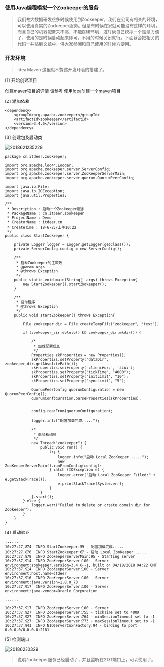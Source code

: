 
### 使用Java编程模拟一个Zookeeper的服务

> 我们做大数据研发很多时候使用到Zookeeper，我们在公司有相关的环境，可以使用真实的Zookeeper服务。但是有时候在家就可能没有这样的环境，而且自己的机器配置又不高，不能搭建环境，这时候自己模拟一个是最方便了，使用的是时候启动起来即可，不用的时候关闭就行。下面我会把相关的代码一并贴到文章中，供大家参阅和自己使用的时候方便用。


### 开发环境

> Idea Maven 这里就不赘述开发环境的搭建了。

[1] 开始创建项目

创建maven项目的详情 请参考 [ 使用Idea创建一个maven项目](https://github.com/ItdeerLab/itdeerlab-notes/blob/notes/Tools/UserGuide/%E4%BD%BF%E7%94%A8Idea%E5%88%9B%E5%BB%BA%E4%B8%80%E4%B8%AAMaven%E9%A1%B9%E7%9B%AE.md)

[2] 添加依赖

```
<dependency>
    <groupId>org.apache.zookeeper</groupId>
    <artifactId>zookeeper</artifactId>
    <version>3.4.6</version>
</dependency>
```

[3] 创建包及启动类

![2018621235229](http://panrhkqz9.bkt.clouddn.com/2018621235229.png)

```
package cn.itdeer.zookeeper;

import org.apache.log4j.Logger;
import org.apache.zookeeper.server.ServerConfig;
import org.apache.zookeeper.server.ZooKeeperServerMain;
import org.apache.zookeeper.server.quorum.QuorumPeerConfig;

import java.io.File;
import java.io.IOException;
import java.util.Properties;

/**
 * Description : 启动一个Zookeeper服务
 * PackageName : cn.itdeer.zookeeper
 * ProjectName : Demo
 * CreatorName : itdeer.cn
 * CreateTime : 18-6-22/上午10:22
 */
public class StartZookeeper {

    private Logger logger = Logger.getLogger(getClass());
    private ServerConfig config = new ServerConfig();

    /**
     * 启动Zookeeper的主函数
     * @param args
     * @throws Exception
     */
    public static void main(String[] args) throws Exception{
        new StartZookeeper().startZookeeper();
    }

    /**
     * 启动程序
     * @throws Exception
     */
    public void startZookeeper() throws Exception{

        File zookeeper_dir = File.createTempFile("zookeeper", "test");

        if (zookeeper_dir.delete() && zookeeper_dir.mkdir()) {

            /*
             * 加载配置信息
             */
            Properties zkProperties = new Properties();
            zkProperties.setProperty("dataDir", zookeeper_dir.getAbsolutePath());
            zkProperties.setProperty("clientPort", "2181");
            zkProperties.setProperty("tickTime", "4000");
            zkProperties.setProperty("initLimit", "10");
            zkProperties.setProperty("syncLimit", "5");

            QuorumPeerConfig quorumConfiguration = new QuorumPeerConfig();
            quorumConfiguration.parseProperties(zkProperties);


            config.readFrom(quorumConfiguration);

            logger.info("配置加载完成.....");

            /*
             * 启动新线程
             */
            new Thread("zookeeper") {
                public void run() {
                    try {
                        logger.info("启动 Local ZooKeeper .....");
                        new ZooKeeperServerMain().runFromConfig(config);
                    } catch (IOException e) {
                        logger.error("启动 Local ZooKeeper Failed:" + e.getStackTrace());
                        e.printStackTrace(System.err);
                    }
                }
            }.start();
        } else {
            logger.warn("Failed to delete or create domain dir for Zookeeper");
        }
    }
}

```

[4] 启动验证

```
......
10:27:27,874  INFO StartZookeeper:59 - 配置加载完成.....
10:27:27,876  INFO StartZookeeper:67 - 启动 Local ZooKeeper .....
10:27:27,878  INFO ZooKeeperServerMain:95 - Starting server
10:27:37,914  INFO ZooKeeperServer:100 - Server environment:zookeeper.version=3.4.6--1, built on 04/18/2018 04:22 GMT
10:27:37,914  INFO ZooKeeperServer:100 - Server environment:host.name=itdeer
10:27:37,916  INFO ZooKeeperServer:100 - Server environment:java.version=1.8.0_73
10:27:37,917  INFO ZooKeeperServer:100 - Server environment:java.vendor=Oracle Corporation

......

10:27:37,917  INFO ZooKeeperServer:100 - Server 
10:27:37,927  INFO ZooKeeperServer:755 - tickTime set to 4000
10:27:37,927  INFO ZooKeeperServer:764 - minSessionTimeout set to -1
10:27:37,927  INFO ZooKeeperServer:773 - maxSessionTimeout set to -1
10:27:37,941  INFO NIOServerCnxnFactory:94 - binding to port 0.0.0.0/0.0.0.0:2181
```

[5] 检测端口

![20186220329](http://panrhkqz9.bkt.clouddn.com/20186220329.png)

> 说明Zookeeper服务已经启动了，并且监听在2181端口上，可以使用了。